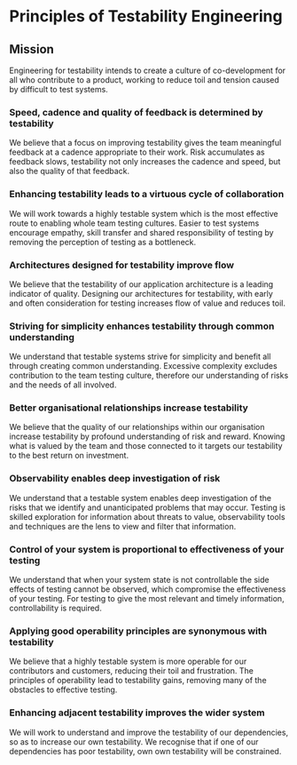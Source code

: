 # Principles of Testability Engineering

## Mission

Engineering for testability intends to create a culture of co-development for all who contribute to a product, working to reduce toil and tension caused by difficult to test systems.

### Speed, cadence and quality of feedback is determined by testability

We believe that a focus on improving testability gives the team meaningful feedback at a cadence appropriate to their work. Risk accumulates as feedback slows, testability not only increases the cadence and speed, but also the quality of that feedback.

### Enhancing testability leads to a virtuous cycle of collaboration

We will work towards a highly testable system which is the most effective route to enabling whole team testing cultures. Easier to test systems encourage empathy, skill transfer and shared responsibility of testing by removing the perception of testing as a bottleneck.

### Architectures designed for testability improve flow

We believe that the testability of our application architecture is a leading indicator of quality. Designing our architectures for testability, with early and often consideration for testing increases flow of value and reduces toil.

### Striving for simplicity enhances testability through common understanding

We understand that testable systems strive for simplicity and benefit all through creating common understanding. Excessive complexity excludes contribution to the team testing culture, therefore our understanding of risks and the needs of all involved.
  
### Better organisational relationships increase testability

We believe that the quality of our relationships within our organisation increase testability by profound understanding of risk and reward. Knowing what is valued by the team and those connected to it targets our testability to the best return on investment.

### Observability enables deep investigation of risk

We understand that a testable system enables deep investigation of the risks that we identify and unanticipated problems that may occur. Testing is skilled exploration for information about threats to value, observability tools and techniques are the lens to view and filter that information.

### Control of your system is proportional to effectiveness of your testing

We understand that when your system state is not controllable the side effects of testing cannot be observed, which compromise the effectiveness of your testing. For testing to give the most relevant and timely information, controllability is required.

### Applying good operability principles are synonymous with testability

We believe that a highly testable system is more operable for our contributors and customers, reducing their toil and frustration. The principles of operability lead to testability gains, removing many of the obstacles to effective testing.

### Enhancing adjacent testability improves the wider system

We will work to understand and improve the testability of our dependencies, so as to increase our own testability. We recognise that if one of our dependencies has poor testability, own own testability will be constrained.